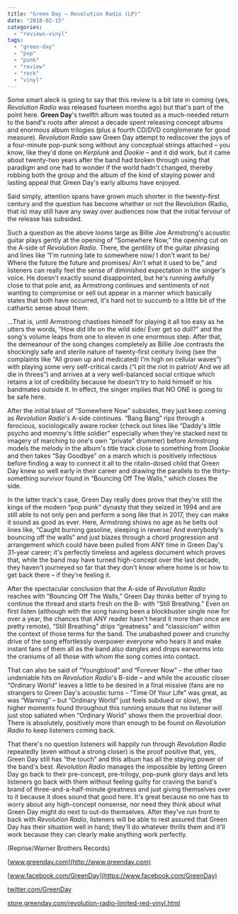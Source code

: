 ```yaml
---
title: "Green Day – Revolution Radio (LP)"
date: "2018-02-15"
categories: 
  - "reviews-vinyl"
tags: 
  - "green-day"
  - "pop"
  - "punk"
  - "review"
  - "rock"
  - "vinyl"
---
```


Some smart aleck is going to say that this review is a bit late in coming (yes, _Revolution Radio_ was released fourteen months ago) but that's part of the point here. **Green Day**'s twelfth album was touted as a much-needed return to the band's roots after almost a decade spent releasing concept albums and enormous album trilogies (plus a fourth CD/DVD conglomerate for good measure). _Revolution Radio_ saw Green Day attempt to rediscover the joys of a four-minute pop-punk song without any conceptual strings attached – you know, like they'd done on _Kerplunk_ and _Dookie_ – and it did work, but it came about twenty-two years after the band had broken through using that paradigm and one had to wonder if the world hadn't changed, thereby robbing both the group and the album of the kind of staying power and lasting appeal that Green Day's early albums have enjoyed.

Said simply, attention spans have grown much shorter in the twenty-first century and the question has become whether or not the Revolution (Radio, that is) may still have any sway over audiences now that the initial fervour of the release has subsided.

Such a question as the above looms large as Billie Joe Armstrong's acoustic guitar plays gently at the opening of “Somewhere Now,” the opening cut on the A-side of _Revolution Radio_. There, the gentility of the guitar phrasing and lines like “I'm running late to somewhere now/ I don't want to be/ Where the future the future and promises/ Ain't what it used to be,” and listeners can really feel the sense of diminished expectation in the singer's voice. He doesn't exactly sound disappointed, but he's running awfully close to that pole and, as Armstrong continues and sentiments of not wanting to compromise or sell out appear in a manner which basically states that both have occurred, it's hard not to succumb to a little bit of the cathartic sense about them.

...That is, until Armstrong chastises himself for playing it all too easy as he utters the words, “How did life on the wild side/ Ever get so dull?” and the song's volume leaps from one to eleven in one enormous step. After that, the demeanour of the song changes completely as Billie Joe contrasts the shockingly safe and sterile nature of twenty-first century living (see the complaints like “All grown up and medicated/ I'm high on cellular waves”) with playing some very self-critical cards (“I pit the riot in patriot/ And we all die in threes”) and arrives at a very well-balanced social critique which retains a lot of credibility because he doesn't try to hold himself or his bandmates outside it. In effect, the singer implies that NO ONE is going to be safe here.

After the initial blast of “Somewhere Now” subsides, they just keep coming as _Revolution Radio_'s A-side continues. “Bang Bang” rips through a ferocious, sociologically aware rocker (check out lines like “Daddy's little psycho and mommy's little soldier” especially when they're stacked next to imagery of marching to one's own “private” drummer) before Armstrong models the melody in the album's title track close to something from _Dookie_ and then takes “Say Goodbye” on a march which is positively infectious before finding a way to connect it all to the ritalin-dosed child that Green Day knew so well early in their career and drawing the parallels to the thirty-something survivor found in “Bouncing Off The Walls,” which closes the side.

In the latter track's case, Green Day really does prove that they're still the kings of the modern “pop punk” dynasty that they seized in 1994 and are still able to not only pen and perform a song like that in 2017, they can make it sound as good as ever. Here, Armstrong shows no age as he belts out lines like, “Caught burning gasoline, sleeping in reverse/ And everybody's bouncing off the walls” and just blazes through a chord progression and arrangement which could have been pulled from ANY time in Green Day's 31-year career; it's perfectly timeless and ageless document which proves that, while the band may have turned high-concept over the last decade, they haven't journeyed so far that they don't know where home is or how to get back there – if they're feeling it.

After the spectacular conclusion that the A-side of _Revolution Radio_ reaches with “Bouncing Off The Walls,” Green Day thinks better of trying to continue the thread and starts fresh on the B- with “Still Breathing.” Even on first listen (although with the song having been a blockbuster single now for over a year, the chances that ANY reader hasn't heard it more than once are pretty remote), “Still Breathing” drips “greatness” and “classicism” within the context of those terms for the band. The unabashed power and crunchy drive of the song effortlessly overpower everyone who hears it and make instant fans of them all as the band also dangles and drops earworms into the craniums of all those with whom the song comes into contact.

That can also be said of “Youngblood” and “Forever Now” – the other two undeniable hits on _Revolution Radio_'s B-side – and while the acoustic closer “Ordinary World” leaves a little to be desired in a final missive (fans are no strangers to Green Day's acoustic turns - “Time Of Your Life” was great, as was “Warning” – but “Ordinary World” just feels subdued or slow), the higher moments found throughout this running ensure that no listener will just stop satiated when “Ordinary World” shows them the proverbial door. There is absolutely, positively more than enough to be found on _Revolution Radio_ to keep listeners coming back.

That there's no question listeners will happily run through _Revolution Radio_ repeatedly (even without a strong closer) is the proof positive that, yes, Green Day still has “the touch” and this album has all the staying power of the band's best. _Revolution Radio_ manages the impossible by letting Green Day go back to their pre-concept, pre-trilogy, pop-punk glory days and lets listeners go back with them without feeling guilty for craving the band's brand of three-and-a-half-minute greatness and just giving themselves over to it because it does sound that good here. It's great because no one has to worry about any high-concept nonsense, nor need they think about what Green Day might do next to out-do themselves. After they've run front to back with _Revolution Radio_, listeners will be able to rest assured that Green Day has their situation well in hand; they'll do whatever thrills them and it'll work because they can clearly make anything work perfectly.

(Reprise/Warner Brothers Records)

[www.greenday.com](http://www.greenday.com)

[www.facebook.com/GreenDay](https://www.facebook.com/GreenDay)

[twitter.com/GreenDay](https://twitter.com/GreenDay?ref_src=twsrc%5Egoogle%7Ctwcamp%5Eserp%7Ctwgr%5Eauthor%22%20%5Ct%20%22_blank)

[store.greenday.com/revolution-radio-limited-red-vinyl.html](http://store.greenday.com/revolution-radio-limited-red-vinyl.html)
